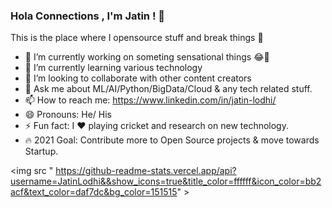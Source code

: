 ### Hola Connections , I'm Jatin !  👋
This is the place where I opensource stuff and break things 🤣
<!--
**JatinLodhi/JatinLodhi** is a ✨ _special_ ✨ repository because its `README.md` (this file) appears on your GitHub profile.

Here are some ideas to get you started:
!-->
- 🔭 I’m currently working on someting sensational things 😂🤣
- 🌱 I’m currently learning various technology
- 👯 I’m looking to collaborate with other content creators
- 💬 Ask me about ML/AI/Python/BigData/Cloud & any tech related stuff.
- 📫 How to reach me: https://www.linkedin.com/in/jatin-lodhi/ 
- 😄 Pronouns: He/ His 
- ⚡ Fun fact: I ❤ playing cricket and research on new technology. 
- 🔥 2021 Goal: Contribute more to Open Source projects & move towards Startup.

<img src " https://github-readme-stats.vercel.app/api?username=JatinLodhi&&show_icons=true&title_color=ffffff&icon_color=bb2acf&text_color=daf7dc&bg_color=151515" >
